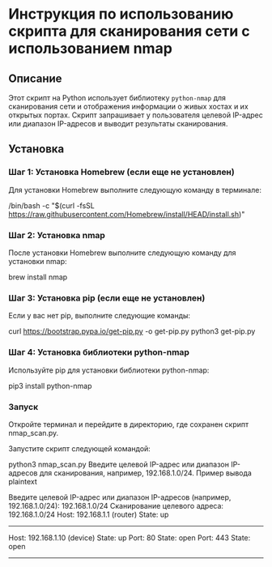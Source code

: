 # Инструкция по использованию скрипта для сканирования сети с использованием nmap

## Описание

Этот скрипт на Python использует библиотеку `python-nmap` для сканирования сети и отображения информации о живых хостах и их открытых портах. Скрипт запрашивает у пользователя целевой IP-адрес или диапазон IP-адресов и выводит результаты сканирования.

## Установка

### Шаг 1: Установка Homebrew (если еще не установлен)

Для установки Homebrew выполните следующую команду в терминале:

/bin/bash -c "$(curl -fsSL https://raw.githubusercontent.com/Homebrew/install/HEAD/install.sh)"

### Шаг 2: Установка nmap

После установки Homebrew выполните следующую команду для установки nmap:

brew install nmap

### Шаг 3: Установка pip (если еще не установлен)

Если у вас нет pip, выполните следующие команды:

curl https://bootstrap.pypa.io/get-pip.py -o get-pip.py
python3 get-pip.py

### Шаг 4: Установка библиотеки python-nmap

Используйте pip для установки библиотеки python-nmap:

pip3 install python-nmap

### Запуск

Откройте терминал и перейдите в директорию, где сохранен скрипт nmap_scan.py.

Запустите скрипт следующей командой:

python3 nmap_scan.py
Введите целевой IP-адрес или диапазон IP-адресов для сканирования, например, 192.168.1.0/24.
Пример вывода
plaintext

Введите целевой IP-адрес или диапазон IP-адресов (например, 192.168.1.0/24): 192.168.1.0/24
Сканирование целевого адреса: 192.168.1.0/24
Host: 192.168.1.1 (router)
State: up

---

Host: 192.168.1.10 (device)
State: up
Port: 80 State: open
Port: 443 State: open

---
